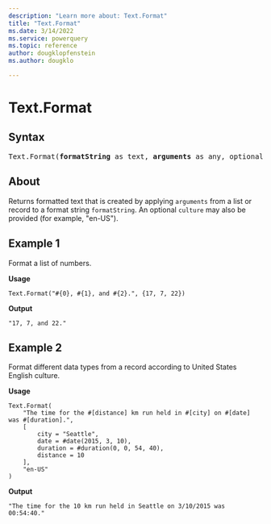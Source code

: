 ```yaml
---
description: "Learn more about: Text.Format"
title: "Text.Format"
ms.date: 3/14/2022
ms.service: powerquery
ms.topic: reference
author: dougklopfenstein
ms.author: dougklo

---
```

# Text.Format

## Syntax

<pre>
Text.Format(<b>formatString</b> as text, <b>arguments</b> as any, optional <b>culture</b> as nullable text) as text
</pre>
  
## About

Returns formatted text that is created by applying `arguments` from a list or record to a format string `formatString`. An optional `culture` may also be provided (for example, "en-US").

## Example 1

Format a list of numbers.

**Usage**

```powerquery-m
Text.Format("#{0}, #{1}, and #{2}.", {17, 7, 22})
```

**Output**

`"17, 7, and 22."`

## Example 2

Format different data types from a record according to United States English culture.

**Usage**

```powerquery-m
Text.Format(
    "The time for the #[distance] km run held in #[city] on #[date] was #[duration].",
    [
        city = "Seattle",
        date = #date(2015, 3, 10),
        duration = #duration(0, 0, 54, 40),
        distance = 10
    ],
    "en-US"
)
```

**Output**

`"The time for the 10 km run held in Seattle on 3/10/2015 was 00:54:40."`
